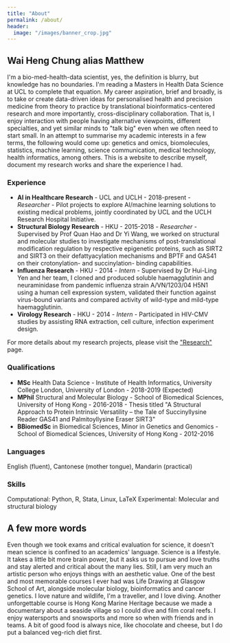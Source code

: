 ```yaml
---
title: "About"
permalink: /about/
header:
  image: "/images/banner_crop.jpg"
---
```


## Wai Heng Chung alias Matthew
I'm a bio-med-health-data scientist, yes, the definition is blurry, but knowledge has no boundaries. I'm reading a Masters in Health Data Science at UCL to complete that equation. My career aspiration, brief and broadly, is to take or create data-driven ideas for personalised health and precision medicine from theory to practice by translational bioinformatics-centered research and more importantly, cross-disciplinary collaboration. That is, I enjoy interaction with people having alternative viewpoints, different specialties, and yet similar minds to "talk big" even when we often need to start small. In an attempt to summarise my academic interests in a few terms, the following would come up: genetics and omics, biomolecules, statistics, machine learning, science communication, medical technology, health informatics, among others. This is a website to describe myself, document my research works and share the experience I had.

### Experience
+ **AI in Healthcare Research** - UCL and UCLH - 2018-present - *Researcher* - Pilot projects to explore AI/machine learning solutions to existing medical problems, jointly coordinated by UCL and the UCLH Research Hospital Initiative.
+ **Structural Biology Research** - HKU - 2015-2018 - *Researcher* - Supervised by Prof Quan Hao and Dr Yi Wang, we worked on structural and molecular studies to investigate mechanisms of post-translational modification regulation by respective epigenetic proteins, such as SIRT2 and SIRT3 on their defattyacylation mechanisms and BPTF and GAS41 on their crotonylation- and succinylation- binding capabilities.
+ **Influenza Research** - HKU - 2014 - *Intern* - Supervised by Dr Hui-Ling Yen and her team, I cloned and produced soluble haemagglutinin and neuraminidase from pandemic influenza strain A/VN/1203/04 H5N1 using a human cell expression system, validated their function against virus-bound variants and compared activity of wild-type and mild-type haemagglutinin.
+ **Virology Research** - HKU - 2014 - *Intern* - Participated in HIV-CMV studies by assisting RNA extraction, cell culture, infection experiment design.

For more details about my research projects, please visit the ["Research"](https://mattcwh.github.io/research/) page.

### Qualifications
+ **MSc** Health Data Science - Institute of Health Informatics, University College London, University of London - 2018-2019 (Expected)
+ **MPhil** Structural and Molecular Biology - School of Biomedical Sciences, University of Hong Kong - 2016-2018 - Thesis titled "A Structural Approach to Protein Intrinsic Versatility – the Tale of Succinyllysine Reader GAS41 and Palmitoyllysine Eraser SIRT3"
+ **BBiomedSc** in Biomedical Sciences, Minor in Genetics and Genomics - School of Biomedical Sciences, University of Hong Kong - 2012-2016

### Languages
English (fluent), Cantonese (mother tongue), Mandarin (practical)

### Skills
Computational: Python, R, Stata, Linux, LaTeX
Experimental: Molecular and structural biology

## A few more words
Even though we took exams and critical evaluation for science, it doesn't mean science is confined to an academics' language. Science is a lifestyle. It takes a little bit more brain power, but it asks us to pursue and love truths and stay alerted and critical about the many lies. Still, I am very much an artistic person who enjoys things with an aesthetic value. One of the best and most memorable courses I ever had was Life Drawing at Glasgow School of Art, alongside molecular biology, bioinformatics and cancer genetics. I love nature and wildlife, I'm a traveller, and I love diving. Another unforgettable course is Hong Kong Marine Heritage because we made a documentary about a seaside village so I could dive and film coral reefs. I enjoy watersports and snowsports and more so when with friends and in teams. A bit of good food is always nice, like chocolate and cheese, but I do put a balanced veg-rich diet first.
